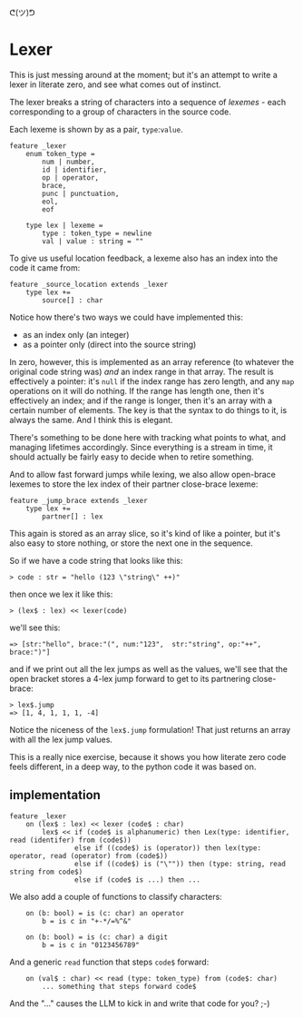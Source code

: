 ᕦ(ツ)ᕤ
# Lexer

This is just messing around at the moment; but it's an attempt to write a lexer in literate zero, and see what comes out of instinct.

The lexer breaks a string of characters into a sequence of *lexemes* - each corresponding to a group of characters in the source code.

Each lexeme is shown by as a pair, `type`:`value`.

    feature _lexer
        enum token_type = 
            num | number, 
            id | identifier, 
            op | operator, 
            brace, 
            punc | punctuation, 
            eol,
            eof

        type lex | lexeme =
            type : token_type = newline
            val | value : string = ""

To give us useful location feedback, a lexeme also has an index into the code it came from:

    feature _source_location extends _lexer
        type lex += 
            source[] : char

Notice how there's two ways we could have implemented this:

- as an index only (an integer)
- as a pointer only (direct into the source string)

In zero, however, this is implemented as an array reference (to whatever the original code string was) *and* an index range in that array. The result is effectively a pointer: it's `null` if the index range has zero length, and any `map` operations on it will do nothing. If the range has length one, then it's effectively an index; and if the range is longer, then it's an array with a certain number of elements. The key is that the syntax to do things to it, is always the same. And I think this is elegant.

There's something to be done here with tracking what points to what, and managing lifetimes accordingly. Since everything is a stream in time, it should actually be fairly easy to decide when to retire something.

And to allow fast forward jumps while lexing, we also allow open-brace lexemes to store the lex index of their partner close-brace lexeme:

    feature _jump_brace extends _lexer
        type lex +=
            partner[] : lex

This again is stored as an array slice, so it's kind of like a pointer, but it's also easy to store nothing, or store the next one in the sequence.

So if we have a code string that looks like this:

    > code : str = "hello (123 \"string\" ++)"

then once we lex it like this:

    > (lex$ : lex) << lexer(code)

we'll see this:

    => [str:"hello", brace:"(", num:"123",  str:"string", op:"++", brace:")"]

and if we print out all the lex jumps as well as the values, we'll see that the open bracket stores a 4-lex jump forward to get to its partnering close-brace:

    > lex$.jump
    => [1, 4, 1, 1, 1, -4]

Notice the niceness of the `lex$.jump` formulation! That just returns an array with all the lex jump values.

This is a really nice exercise, because it shows you how literate zero code feels different, in a deep way, to the python code it was based on.

## implementation

    feature _lexer
        on (lex$ : lex) << lexer (code$ : char)
            lex$ << if (code$ is alphanumeric) then Lex(type: identifier, read (identifer) from (code$))
                    else if ((code$) is (operator)) then lex(type: operator, read (operator) from (code$))
                    else if ((code$) is ("\"")) then (type: string, read string from code$)
                    else if (code$ is ...) then ...
            
We also add a couple of functions to classify characters:

        on (b: bool) = is (c: char) an operator
            b = is c in "+-*/=%^&"

        on (b: bool) = is (c: char) a digit
            b = is c in "0123456789"

And a generic `read` function that steps `code$` forward:

        on (val$ : char) << read (type: token_type) from (code$: char)
            ... something that steps forward code$

And the "..." causes the LLM to kick in and write that code for you? ;-)



